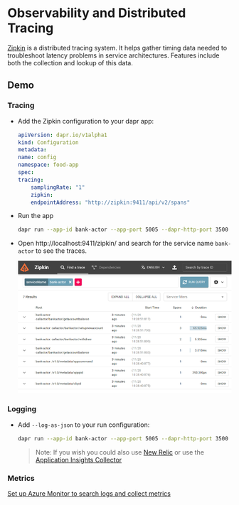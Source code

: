 # Observability and Distributed Tracing

[Zipkin](https://zipkin.io/) is a distributed tracing system. It helps gather timing data needed to troubleshoot latency problems in service architectures. Features include both the collection and lookup of this data.

## Demo

### Tracing

- Add the Zipkin configuration to your dapr app:

    ```yaml
    apiVersion: dapr.io/v1alpha1
    kind: Configuration
    metadata:
    name: config
    namespace: food-app
    spec:
    tracing:
        samplingRate: "1"
        zipkin:
        endpointAddress: "http://zipkin:9411/api/v2/spans"
    ```

- Run the app

    ```bash
    dapr run --app-id bank-actor --app-port 5005 --dapr-http-port 3500 --resources-path './components' dotnet run 
    ```
- Open http://localhost:9411/zipkin/ and search for the service name `bank-actor` to see the traces.

    ![tracing-1](_images/tracing-1.png)

### Logging

- Add `--log-as-json` to your run configuration:

    ```bash
    dapr run --app-id bank-actor --app-port 5005 --dapr-http-port 3500 --resources-path './components' --log-as-json dotnet run 
    ```

    >Note: If you wish you could also use [New Relic](https://v1-6.docs.dapr.io/operations/monitoring/logging/newrelic/) or use the [Application Insights Collector](https://docs.dapr.io/operations/observability/tracing/otel-collector/open-telemetry-collector-appinsights/)

### Metrics

[Set up Azure Monitor to search logs and collect metrics](https://docs.dapr.io/operations/observability/metrics/azure-monitor/)
